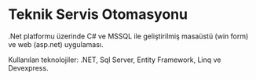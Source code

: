 # Teknik Servis Otomasyonu
.Net platformu üzerinde C# ve MSSQL ile geliştirilmiş masaüstü (win form) ve web (asp.net) uygulaması.

Kullanılan teknolojiler:
.NET, Sql Server, Entity Framework, Linq ve Devexpress.
